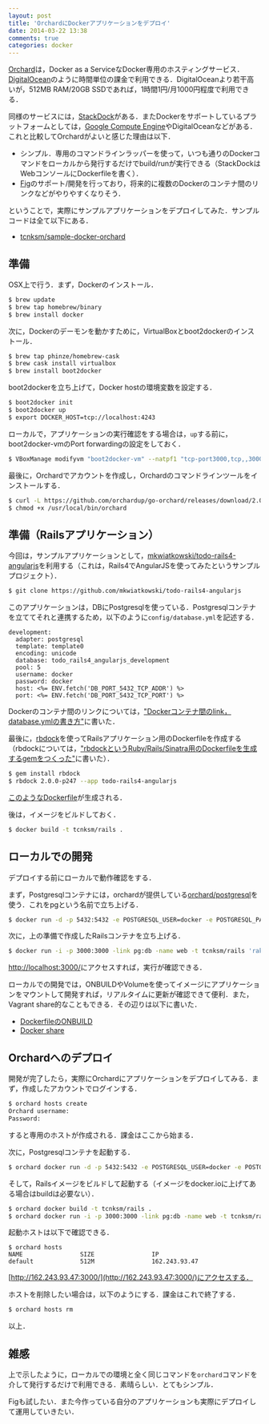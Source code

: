 ```yaml
---
layout: post
title: 'OrchardにDockerアプリケーションをデプロイ'
date: 2014-03-22 13:38
comments: true
categories: docker
---
```


[Orchard](https://orchardup.com/)は，Docker as a ServiceなDocker専用のホスティングサービス．[DigitalOcean]()のように時間単位の課金で利用できる．DigitalOceanより若干高いが，512MB RAM/20GB SSDであれば，1時間1円/月1000円程度で利用できる．

同様のサービスには，[StackDock](https://stackdock.com/)がある．またDockerをサポートしているプラットフォームとしては，[Google Compute Engine](https://cloud.google.com/products/compute-engine/)やDigitalOceanなどがある．これと比較してOrchardがよいと感じた理由は以下．

- シンプル．専用のコマンドラインラッパーを使って，いつも通りのDockerコマンドをローカルから発行するだけでbuild/runが実行できる（StackDockはWebコンソールにDockerfileを書く）．
- [Fig](http://orchardup.github.io/fig/)のサポート/開発を行っており，将来的に複数のDockerのコンテナ間のリンクなどがやりやすくなりそう．

ということで，実際にサンプルアプリケーションをデプロイしてみた．サンプルコードは全て以下にある．

- [tcnksm/sample-docker-orchard](https://github.com/tcnksm/sample-docker-orchard)

## 準備

OSX上で行う．まず，Dockerのインストール．

```bash
$ brew update
$ brew tap homebrew/binary
$ brew install docker
```

次に，Dockerのデーモンを動かすために，VirtualBoxとboot2dockerのインストール．

```bash
$ brew tap phinze/homebrew-cask
$ brew cask install virtualbox
$ brew install boot2docker
```

boot2dockerを立ち上げて，Docker hostの環境変数を設定する．

```bash
$ boot2docker init
$ boot2docker up
$ export DOCKER_HOST=tcp://localhost:4243
```

ローカルで，アプリケーションの実行確認をする場合は，`up`する前に，boot2docker-vmのPort forwardingの設定をしておく．

```bash
$ VBoxManage modifyvm "boot2docker-vm" --natpf1 "tcp-port3000,tcp,,3000,,3000"
```

最後に，Orchardでアカウントを作成し，Orchardのコマンドラインツールをインストールする．

```bash
$ curl -L https://github.com/orchardup/go-orchard/releases/download/2.0.5/darwin > /usr/local/bin/orchard
$ chmod +x /usr/local/bin/orchard
```

## 準備（Railsアプリケーション）

今回は，サンプルアプリケーションとして，[mkwiatkowski/todo-rails4-angularjs](https://github.com/mkwiatkowski/todo-rails4-angularjs)を利用する（これは，Rails4でAngularJSを使ってみたというサンプルプロジェクト）．

```bash
$ git clone https://github.com/mkwiatkowski/todo-rails4-angularjs
```

このアプリケーションは，DBにPostgresqlを使っている．Postgresqlコンテナを立ててそれと連携するため，以下のように`config/database.yml`を記述する．

```
development:
  adapter: postgresql
  template: template0
  encoding: unicode
  database: todo_rails4_angularjs_development
  pool: 5
  username: docker
  password: docker
  host: <%= ENV.fetch('DB_PORT_5432_TCP_ADDR') %>
  port: <%= ENV.fetch('DB_PORT_5432_TCP_PORT') %>
```

Dockerのコンテナ間のリンクについては，["Dockerコンテナ間のlink，database.ymlの書き方"](http://deeeet.com/writing/2014/03/20/docker-link-container/)に書いた．

最後に，[rbdock](https://github.com/tcnksm/rbdock)を使ってRailsアプリケーション用のDockerfileを作成する（rbdockについては，["rbdockというRuby/Rails/Sinatra用のDockerfileを生成するgemをつくった"](http://deeeet.com/writing/2014/03/06/rbdock/)に書いた）．

```bash
$ gem install rbdock
$ rbdock 2.0.0-p247 --app todo-rails4-angularjs
```

[このようなDockerfile](https://github.com/tcnksm/sample-docker-orchard/blob/master/Dockerfile)が生成される．

後は，イメージをビルドしておく．

```bash
$ docker build -t tcnksm/rails .
```

## ローカルでの開発

デプロイする前にローカルで動作確認をする．

まず，Postgresqlコンテナには，orchardが提供している[orchard/postgresql]()を使う．これをpgという名前で立ち上げる．

```bash
$ docker run -d -p 5432:5432 -e POSTGRESQL_USER=docker -e POSTGRESQL_PASS=docker -name pg orchardup/postgresql
```

次に，上の準備で作成したRailsコンテナを立ち上げる．

```bash
$ docker run -i -p 3000:3000 -link pg:db -name web -t tcnksm/rails 'rake db:create && rake db:migrate && rails s'
```

[http://localhost:3000/](http://localhost:3000/)にアクセスすれば，実行が確認できる．

ローカルでの開発では，ONBUILDやVolumeを使ってイメージにアプリケーションをマウントして開発すれば，リアルタイムに更新が確認できて便利．また，Vagrant share的なこともできる．その辺りは以下に書いた．

- [DockerfileのONBUILD](http://deeeet.com/writing/2014/03/21/docker-onbuild/)
- [Docker share](http://deeeet.com/writing/2014/03/12/docker-share/)

## Orchardへのデプロイ

開発が完了したら，実際にOrchardにアプリケーションをデプロイしてみる．まず，作成したアカウントでログインする．

```bash
$ orchard hosts create
Orchard username: 
Password:
```

すると専用のホストが作成される．課金はここから始まる．

次に，Postgresqlコンテナを起動する．

```bash
$ orchard docker run -d -p 5432:5432 -e POSTGRESQL_USER=docker -e POSTGRESQL_PASS=docker -name pg orchardup/postgresql
```

そして，Railsイメージをビルドして起動する（イメージをdocker.ioに上げてある場合はbuildは必要ない）．

```bash
$ orchard docker build -t tcnksm/rails .
$ orchard docker run -i -p 3000:3000 -link pg:db -name web -t tcnksm/rails 'rake db:create && rake db:migrate && rails s'
```

起動ホストは以下で確認できる．

```
$ orchard hosts
NAME                SIZE                IP
default             512M                162.243.93.47
```

[http://162.243.93.47:3000/](http://162.243.93.47:3000/)にアクセスする．

ホストを削除したい場合は，以下のようにする．課金はこれで終了する．

```bash
$ orchard hosts rm
```

以上．

## 雑感

上で示したように，ローカルでの環境と全く同じコマンドを`orchard`コマンドを介して発行するだけで利用できる．素晴らしい．とてもシンプル．

Figも試したい．また今作っている自分のアプリケーションも実際にデプロイして運用していきたい．






